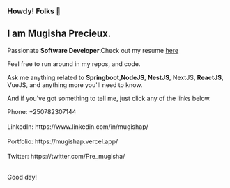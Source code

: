 ### Howdy! Folks 👋

I am Mugisha Precieux.
----------------------

Passionate **Software Developer**.Check out my resume  <a target="_blank" href="https://bit.ly/precieux-resume">here</a>

Feel free to run around in my repos, and code.

Ask me anything related to **Springboot**,**NodeJS**, **NestJS**, NextJS, **ReactJS**, VueJS, and anything more you'll need to know.

And if you've got something to tell me, just click any of the links below.

<div>
Phone: +250782307144
<br><br>
LinkedIn: https://www.linkedin.com/in/mugishap/
<br><br>
Portfolio: https://mugishap.vercel.app/
 <br><br>
Twitter: https://twitter.com/Pre_mugisha/
</div>

<br>

Good day!
